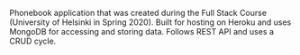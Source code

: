 Phonebook application that was created during the Full Stack Course (University of Helsinki in Spring 2020).  Built for hosting on Heroku and uses MongoDB for accessing and storing data.  Follows REST API and uses a CRUD cycle.